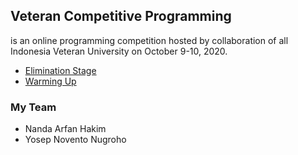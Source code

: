 ## Veteran Competitive Programming
is an online programming competition hosted by collaboration of all Indonesia Veteran University on October 9-10, 2020.

* [Elimination Stage](https://www.hackerrank.com/contests/veteran-competitive-programming/challenges)
* [Warming Up](https://www.hackerrank.com/contests/warming-up-vcp/challenges)


### My Team
* Nanda Arfan Hakim
* Yosep Novento Nugroho
